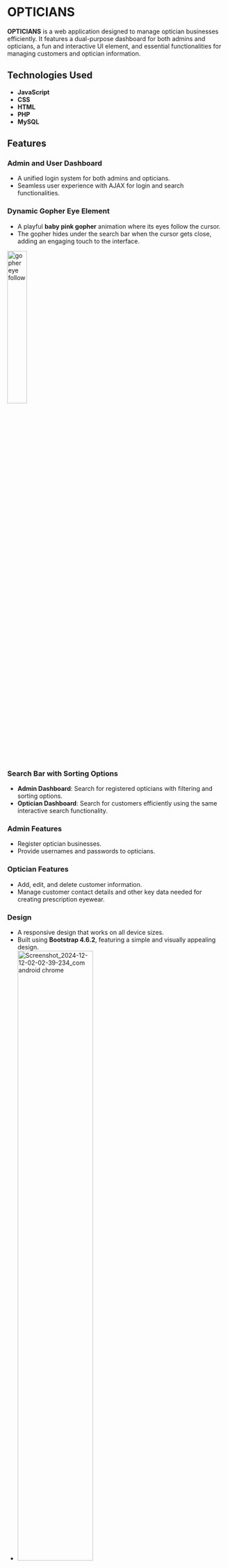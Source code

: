 # OPTICIANS

**OPTICIANS** is a web application designed to manage optician businesses efficiently. It features a dual-purpose dashboard for both admins and opticians, a fun and interactive UI element, and essential functionalities for managing customers and optician information.

## Technologies Used
- **JavaScript**
- **CSS**
- **HTML**
- **PHP**
- **MySQL**

## Features

### Admin and User Dashboard
- A unified login system for both admins and opticians.
- Seamless user experience with AJAX for login and search functionalities.

### Dynamic Gopher Eye Element
- A playful **baby pink gopher** animation where its eyes follow the cursor.
- The gopher hides under the search bar when the cursor gets close, adding an engaging touch to the interface.
<img src="https://github.com/user-attachments/assets/c8453a7c-b01b-42dc-8b6c-a38aec7ce485" width="30%" alt="gopher eye follow" />

### Search Bar with Sorting Options
- **Admin Dashboard**: Search for registered opticians with filtering and sorting options.
- **Optician Dashboard**: Search for customers efficiently using the same interactive search functionality.

### Admin Features
- Register optician businesses.
- Provide usernames and passwords to opticians.

### Optician Features
- Add, edit, and delete customer information.
- Manage customer contact details and other key data needed for creating prescription eyewear.

### Design
- A responsive design that works on all device sizes.
- Built using **Bootstrap 4.6.2**, featuring a simple and visually appealing design.
- <img src="https://github.com/user-attachments/assets/1299da99-db50-46e1-a59b-e1d2a921304a" width="60%" alt="Screenshot_2024-12-12-02-02-39-234_com android chrome" />

## How to Run
1. Clone the repository:
   ```bash
   git clone https://github.com/Param-Sinqh/opticians.git
   ```
2. Set up the database using the provided SQL file in the `db` folder.
3. Configure the database connection in `confile.php` under `config` folder.
4. Host the project locally using XAMPP, WAMP, or any suitable server environment.
5. Access the website through your browser at `http://localhost/opticians`.
6. The example business username and password are `param` and `p123`, respectively.
7. To access the admin dashboard, both the username and password are `admin`.

## Screenshots
<div style="display: flex; flex-wrap: wrap; justify-content: center;">
  <img src="https://github.com/user-attachments/assets/e8ada978-1af5-4ec6-8c1b-2fcf04b26359" alt="Screenshot 2024-12-12 005114"/>
  <img src="https://github.com/user-attachments/assets/6ba1bef8-5afa-488b-afd1-e092671a6f0e" alt="Screenshot 2024-12-12 010359"/>
  <img src="https://github.com/user-attachments/assets/5a981698-6860-4b61-b26e-672c807fedad" alt="Screenshot 2024-12-12 010858"/>
</div>

## Contributing
1. Fork the repository.
2. Create your feature branch:
   ```bash
   git checkout -b feature/YourFeature
   ```
3. Commit your changes:
   ```bash
   git commit -m "Add your feature description"
   ```
4. Push to the branch:
   ```bash
   git push origin feature/YourFeature
   ```
5. Open a pull request.

## License
This project is licensed under the [GNU General Public License v3.0](LICENSE).

---

Enjoy managing optician businesses with ease and fun!
